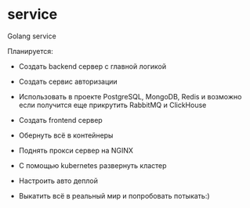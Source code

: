 # service
Golang service

Планируется:

* Создать backend сервер с главной логикой

* Создать сервис авторизации

* Использовать в проекте PostgreSQL, MongoDB, Redis и возможно если получится еще прикрутить RabbitMQ и ClickHouse

* Создать frontend сервер

* Обернуть всё в контейнеры

* Поднять прокси сервер на NGINX

* С помощью kubernetes развернуть кластер

* Настроить авто деплой

* Выкатить всё в реальный мир и попробовать потыкать:)

